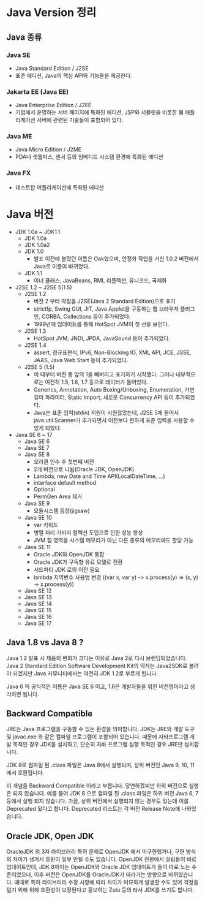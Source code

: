 # Java Version 정리

## Java 종류

### Java SE 

  - Java Standard Edition / J2SE
  - 표준 에디션, Java의 핵심 API와 기능들을 제공한다.

### Jakarta EE (Java EE)

  - Java Enterprise Edition / J2EE
  - 기업에서 운영하는 서버 페이지에 특화된 에디션, JSP와 서블릿을 비롯한 웹 애플리케이션 서버에 관련된 기술들이 포함되어 있다.

### Java ME

  - Java Micro Edition / J2ME
  - PDA나 셋톱박스, 센서 등의 임베디드 시스템 환경에 특화된 에디션

### Java FX
  
  - 데스트탑 어플리케이션에 특화된 에디션

# Java 버전

* JDK 1.0a ~ JDK1.1
  * JDK 1.0a
  * JDK 1.0a2
  * JDK 1.0 
    * 발표 이전에 불렸던 이름은 Oak였으며, 안정화 작업을 거친 1.0.2 버전에서 Java로 이름이 바뀌었다.
  * JDK 1.1
    * 이너 클래스, JavaBeans, RMI, 리플렉션, 유니코드, 국제화 
* J2SE 1.2 ~ J2SE 5(1.5)
  * J2SE 1.2
    * 버전 2 부터 약칭을 J2SE(Java 2 Standard Edition)으로 표기
    * strictfp, Swing GUI, JIT, Java Applet을 구동하는 웹 브라우저 플러그인, CORBA, Collections 등이 추가되었다. 
    * 1999년에 업데이트를 통해 HotSpot JVM이 첫 선을 보인다.
  * J2SE 1.3
    * HotSpot JVM, JNDI, JPDA, JavaSound 등이 추가되었다.
  * J2SE 1.4
    * assert, 정규표현식, IPv6, Non-Blocking IO, XML API, JCE, JSSE, JAAS, Java Web Start 등이 추가되었다.
  * J2SE 5 (1.5)
    * 이 때부터 버젼 중 앞의 1을 빼버리고 표기하기 시작했다. 그러나 내부적으로는 여전히 1.5, 1.6, 1.7 등으로 데이터가 들어있다.
    * Generics, Annotation, Auto Boxing/Unboxing, Enumeration, 가변 길이 파라미터, Static Import, 새로운 Concurrency API 등이 추가되었다.
    * Java는 표준 입력(stdin) 지원이 시원찮았는데, J2SE 5에 들어서 java.util.Scanner가 추가되면서 이전보다 편하게 표준 입력을 사용할 수 있게 되었다.
* Java SE 6 ~ 17
  * Java SE 6
  * Java SE 7
  * Java SE 8
    * 오라클 인수 후 첫번째 버전
    * 2개 버전으로 나뉨(Oracle JDK, OpenJDK)
    * Lambda, new Date and Time API(LocalDateTime, …)
    * interface default method
    * Optional
    * PermGen Area 제거
  * Java SE 9
    * 모듈시스템 등장(jigsaw)
  * Java SE 10
    * var 키워드
    * 병렬 처리 가비지 컬렉션 도입으로 인한 성능 향상
    * JVM 힙 영역을 시스템 메모리가 아닌 다른 종류의 메모리에도 할당 가능
  * Java SE 11
    * Oracle JDK와 OpenJDK 통합
    * Oracle JDK가 구독형 유료 모델로 전환
    * 서드파티 JDK 로의 이전 필요
    * lambda 지역변수 사용법 변경 ((var x, var y) -> x.process(y) => (x, y) -> x.process(y))
  * Java SE 12
  * Java SE 13
  * Java SE 14
  * Java SE 15
  * Java SE 16
  * Java SE 17

## Java 1.8 vs Java 8 ?

Java 1.2 발표 시 제품의 변화가 크다는 이유로 Java 2로 다시 브랜딩되었습니다. Java 2 Standard Edition Software Development Kit의 약자는 Java2SDK로 불려야 되겠지만 Java 커뮤니티에서는 여전히 JDK 1.2로 부르게 됩니다. 

Java 6 의 공식적인 이름은 Java SE 6 이고, 1.6은 개발자들을 위한 버전명이라고 생각하면 됩니다. 

## Backward Compatible 

JRE는 Java 프로그램을 구동할 수 있는 환경을 의미합니다. JDK는 JRE와 개발 도구 및 javac.exe 와 같은 컴파일 프로그램이 포함되어 있습니다. 때문에 자바프로그램 개발 목적인 경우 JDK를 설치하고, 단순히 자바 프로그램 실행 목적인 경우 JRE만 설치합니다. 

JDK 8로 컴파일 된 .class 파일은 Java 8에서 실행되며, 상위 버전인 Java 9, 10, 11에서 호환됩니다. 

이 개념을 Backward Compatible 이라고 부릅니다. 당연하겠찌만 하위 버전으로 실행은 되지 않습니다. 예를 들어 JDK 8 으로 컴파일 된 .class 파일은 하위 버전 Java 6, 7 등에서 실행 되지 않습니다. 가끔, 상위 버전에서 실행되지 않는 경우도 있는데 이를 Deprecated 됬다고 합니다. Deprecated 리스트는 각 버전 Release Note에 나와있습니다. 

## Oracle JDK, Open JDK

OracleJDK 의 3자 라이브러리 특허 문제로 OpenJDK 에서 미구현했거나, 구현 방식의 차이가 생겨서 호환이 일부 안될 수도 있습니다. OpenJDK 전환에서 걸림돌이 바로 업데이트인데, JDK 8까지는 OpenJDK와 Oracle JDK 업데이트가 둘이 따로 노는 수준이었으나, 이후 버전은 OpenJDK를 OracleJDK가 따라가는 방향으로 바뀌었습니다. 떄때로 특허 라이브러리 수정 사항에 따라 차이가 미묘하게 발생할 수도 있어 걱정을 덜기 위해 위해 호환성이 보장된다고 홍보하는 Zulu 등의 타사 JDK를 쓰기도 합니다.
